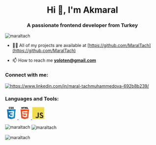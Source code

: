<h1 align="center">Hi 👋, I'm Akmaral</h1>
<h3 align="center">A passionate frontend developer from Turkey</h3>

<p align="left"> <img src="https://komarev.com/ghpvc/?username=maraltach&label=Profile%20views&color=0e75b6&style=flat" alt="maraltach" /> </p>


- 👨‍💻 All of my projects are available at [https://github.com/MaralTach](https://github.com/MaralTach)

- 📫 How to reach me **yoloten@gmail.com**

<h3 align="left">Connect with me:</h3>
<p align="left">
<a href="https://linkedin.com/in/https://www.linkedin.com/in/maral-tachmuhammedova-692b8b239/" target="blank"><img align="center" src="https://raw.githubusercontent.com/rahuldkjain/github-profile-readme-generator/master/src/images/icons/Social/linked-in-alt.svg" alt="https://www.linkedin.com/in/maral-tachmuhammedova-692b8b239/" height="30" width="40" /></a>
</p>

<h3 align="left">Languages and Tools:</h3>
<p align="left"> <a href="https://www.w3schools.com/css/" target="_blank" rel="noreferrer"> <img src="https://raw.githubusercontent.com/devicons/devicon/master/icons/css3/css3-original-wordmark.svg" alt="css3" width="40" height="40"/> </a> <a href="https://www.w3.org/html/" target="_blank" rel="noreferrer"> <img src="https://raw.githubusercontent.com/devicons/devicon/master/icons/html5/html5-original-wordmark.svg" alt="html5" width="40" height="40"/> </a> <a href="https://developer.mozilla.org/en-US/docs/Web/JavaScript" target="_blank" rel="noreferrer"> <img src="https://raw.githubusercontent.com/devicons/devicon/master/icons/javascript/javascript-original.svg" alt="javascript" width="40" height="40"/> </a> </p>

<p><img align="left" src="https://github-readme-stats.vercel.app/api/top-langs?username=maraltach&show_icons=true&locale=en&layout=compact" alt="maraltach" /></p>

<p>&nbsp;<img align="center" src="https://github-readme-stats.vercel.app/api?username=maraltach&show_icons=true&locale=en" alt="maraltach" /></p>

<p><img align="center" src="https://github-readme-streak-stats.herokuapp.com/?user=maraltach&" alt="maraltach" /></p>
